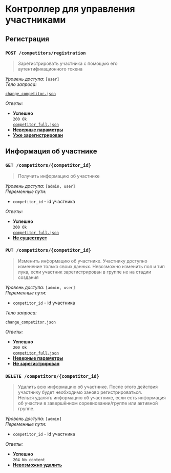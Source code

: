 # Контроллер для управления участниками

## Регистрация

### `POST /competitors/registration`

> Зарегистрировать участника c помощью его аутентификационного токена

_Уровень доступа:_ `[user]`\
_Тело запроса:_

[`change_competitor.json`](../requests/change_competitor.md)

_Ответы:_

- **Успешно**\
  `200 Ok`\
  [`competitor_full.json`](../models/competitor.md#full)
- [**Неверные параметры**](../policies/user_errors.md/#неверные-параметры)
- [**Уже зарегистрирован**](../policies/user_errors.md/#ресурс-уже-существует)

## Информация об участнике

### `GET /competitors/{competitor_id}`

> Получить информацию об участнике

_Уровень доступа:_ `[admin, user]`\
_Переменные пути:_

- `competitor_id` - id участника

_Ответы:_

- **Успешно**\
  `200 Ok`\
  [`competitor_full.json`](../models/competitor.md#full)
- [**Не существует**](../policies/user_errors.md/#не-найдено)

### `PUT /competitors/{competitor_id}`

> Изменить информацию об участнике. Участнику доступно изменение только своих данных. Невозможно изменить пол и тип лука, если участник зарегистрирован в группе не на стадии создания

_Уровень доступа:_ `[admin, user]`\
_Переменные пути:_

- `competitor_id` - id участника

_Тело запроса:_

[`change_competitor.json`](../requests/change_competitor.md)

_Ответы:_

- **Успешно**\
  `200 Ok`\
  [`competitor_full.json`](../models/competitor.md#full)
- [**Неверные параметры**](../policies/user_errors.md/#неверные-параметры)
- [**Не зарегистрирован**](../policies/user_errors.md/#не-найдено)

### `DELETE /competitors/{competitor_id}`

> Удалить всю информацию об участнике. После этого действия участнику будет необходимо заново регистрироваться.\
> Нельзя удалять информацию об участнике, если есть информация об участии в завершённом соревновании/группе или активной группе.

_Уровень доступа:_ `[admin]`\
_Переменные пути:_

- `competitor_id` - id участника

_Ответы:_

- **Успешно**\
  `204 No content`
- [**Невозможно удалить**](../policies/user_errors.md/#невозможно-выполнить-действие)

